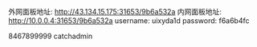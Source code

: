 外网面板地址: http://43.134.15.175:31653/9b6a532a
内网面板地址: http://10.0.0.4:31653/9b6a532a
username: uixyda1d
password: f6a6b4fc

8467899999
catchadmin